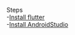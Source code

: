  Steps <br>
-[Install flutter](https://docs.flutter.dev/get-started/install)<br>
-[Install AndroidStudio](https://developer.android.com/studio?gad_source=1&gclid=CjwKCAjwouexBhAuEiwAtW_Zxy5VPRaFMt8Ui-lyN5OY6vsvqdAOxLXDXj2qAsyG36QRnoHA-bBFVhoCGTYQAvD_BwE&gclsrc=aw.ds#:~:text=Android%20Studio%20downloads)
